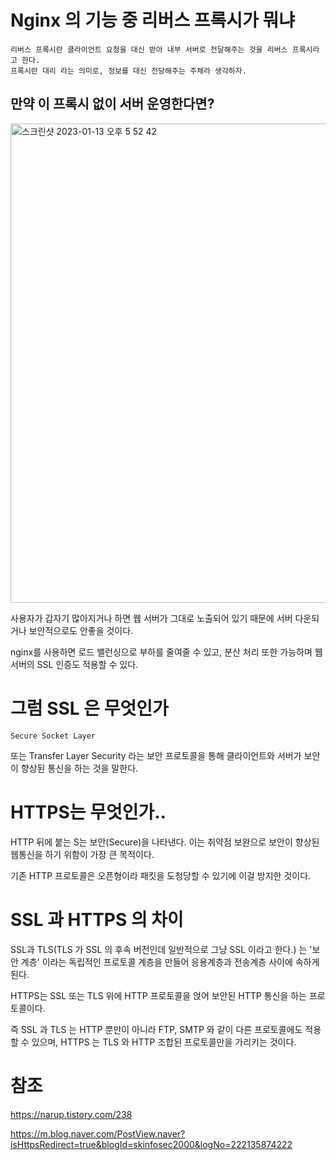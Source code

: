 # Nginx 의 기능 중 리버스 프록시가 뭐냐

    리버스 프록시란 클라이언트 요청을 대신 받아 내부 서버로 전달해주는 것을 리버스 프록시라고 한다. 
    프록시란 대리 라는 의미로, 정보를 대신 전당해주는 주체라 생각하자.

## 만약 이 프록시 없이 서버 운영한다면?
<img width="767" alt="스크린샷 2023-01-13 오후 5 52 42" src="https://user-images.githubusercontent.com/73810834/212278500-0edc2a97-2490-4728-af9a-c14cd25b1573.png">

사용자가 갑자기 많아지거나 하면 웹 서버가 그대로 노출되어 있기 때문에 서버 다운되거나 보안적으로도 안좋을 것이다. 

nginx를 사용하면 로드 밸런싱으로 부하를 줄여줄 수 있고, 분산 처리 또한 가능하며 웹서버의 SSL 인증도 적용할 수 있다.

# 그럼 SSL 은 무엇인가
    Secure Socket Layer
또는 
    Transfer Layer Security
라는 보안 프로토콜을 통해 클라이언트와 서버가 보안이 향상된 통신을 하는 것을 말한다.

# HTTPS는 무엇인가..

HTTP 뒤에 붙는 S는 보안(Secure)을 나타낸다.
이는 취약점 보완으로 보안이 향상된 웹통신을 하기 위함이 가장 큰 목적이다.

기존 HTTP 프로토콜은 오픈형이라 패킷을 도청당할 수 있기에 이걸 방지한 것이다.

# SSL 과 HTTPS 의 차이

SSL과 TLS(TLS 가 SSL 의 후속 버전인데 일반적으로 그냥 SSL 이라고 한다.) 는 '보안 계층' 이라는 독립적인 프로토콜 계층을 만들어 응용계층과 전송계층 사이에 속하게 된다.

HTTPS는 SSL 또는 TLS 위에 HTTP 프로토콜을 얹어 보안된 HTTP 통신을 하는 프로토콜이다.

즉 SSL 과 TLS 는 HTTP 뿐만이 아니라 FTP, SMTP 와 같이 다른 프로토콜에도 적용할 수 있으며, HTTPS 는 TLS 와 HTTP 조합된 프로토콜만을 가리키는 것이다.




# 참조
https://narup.tistory.com/238

https://m.blog.naver.com/PostView.naver?isHttpsRedirect=true&blogId=skinfosec2000&logNo=222135874222
